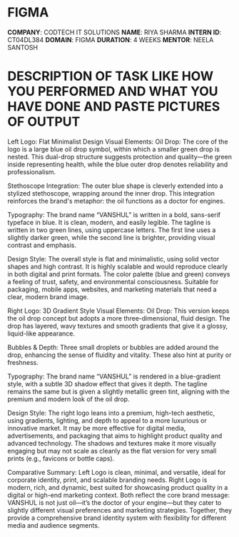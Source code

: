 # FIGMA
**COMPANY**: CODTECH IT SOLUTIONS
**NAME**: RIYA SHARMA
**INTERN ID**: CT04DL384
**DOMAIN**: FIGMA
**DURATION**: 4 WEEKS
**MENTOR**: NEELA SANTOSH
 # DESCRIPTION OF TASK LIKE HOW YOU PERFORMED AND WHAT YOU HAVE DONE AND PASTE PICTURES OF OUTPUT
Left Logo: Flat Minimalist Design
Visual Elements:
Oil Drop: The core of the logo is a large blue oil drop symbol, within which a smaller green drop is nested. This dual-drop structure suggests protection and quality—the green inside representing health, while the blue outer drop denotes reliability and professionalism.

Stethoscope Integration: The outer blue shape is cleverly extended into a stylized stethoscope, wrapping around the inner drop. This integration reinforces the brand's metaphor: the oil functions as a doctor for engines.

Typography:
The brand name “VANSHUL” is written in a bold, sans-serif typeface in blue. It is clean, modern, and easily legible.
The tagline is written in two green lines, using uppercase letters. The first line uses a slightly darker green, while the second line is brighter, providing visual contrast and emphasis.

Design Style:
The overall style is flat and minimalistic, using solid vector shapes and high contrast. It is highly scalable and would reproduce clearly in both digital and print formats.
The color palette (blue and green) conveys a feeling of trust, safety, and environmental consciousness.
Suitable for packaging, mobile apps, websites, and marketing materials that need a clear, modern brand image.

Right Logo: 3D Gradient Style
Visual Elements:
Oil Drop: This version keeps the oil drop concept but adopts a more three-dimensional, fluid design. The drop has layered, wavy textures and smooth gradients that give it a glossy, liquid-like appearance.

Bubbles & Depth: Three small droplets or bubbles are added around the drop, enhancing the sense of fluidity and vitality. These also hint at purity or freshness.

Typography:
The brand name “VANSHUL” is rendered in a blue-gradient style, with a subtle 3D shadow effect that gives it depth.
The tagline remains the same but is given a slightly metallic green tint, aligning with the premium and modern look of the oil drop.

Design Style:
The right logo leans into a premium, high-tech aesthetic, using gradients, lighting, and depth to appeal to a more luxurious or innovative market.
It may be more effective for digital media, advertisements, and packaging that aims to highlight product quality and advanced technology.
The shadows and textures make it more visually engaging but may not scale as cleanly as the flat version for very small prints (e.g., favicons or bottle caps).

Comparative Summary:
Left Logo is clean, minimal, and versatile, ideal for corporate identity, print, and scalable branding needs.
Right Logo is modern, rich, and dynamic, best suited for showcasing product quality in a digital or high-end marketing context.
Both reflect the core brand message: VANSHUL is not just oil—it’s the doctor of your engine—but they cater to slightly different visual preferences and marketing strategies.
Together, they provide a comprehensive brand identity system with flexibility for different media and audience segments.
